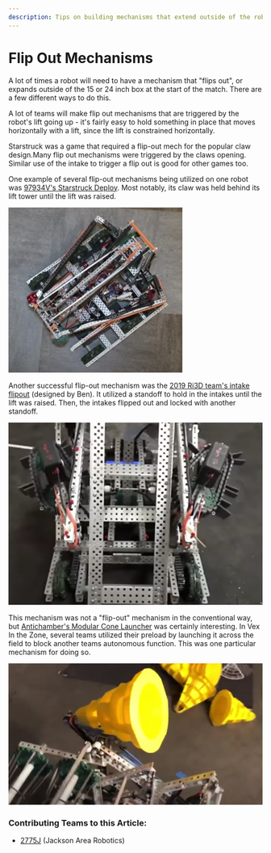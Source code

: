 ```yaml
---
description: Tips on building mechanisms that extend outside of the robot's starting size.
---
```


# Flip Out Mechanisms

A lot of times a robot will need to have a mechanism that "flips out", or expands outside of the 15 or 24 inch box at the start of the match. There are a few different ways to do this.

A lot of teams will make flip out mechanisms that are triggered by the robot's lift going up - it's fairly easy to hold something in place that moves horizontally with a lift, since the lift is constrained horizontally.

Starstruck was a game that required a flip-out mech for the popular claw design.Many flip out mechanisms were triggered by the claws opening. Similar use of the intake to trigger a flip out is good for other games too.

One example of several flip-out mechanisms being utilized on one robot was [97934V's Starstruck Deploy](https://www.youtube.com/watch?v=u9XEYpPA-H4). Most notably, its claw was held behind its lift tower until the lift was raised.

![97934V's Starstruck Deploy](https://github.com/2775Josh/BLRS-Wiki/blob/patch-1/.gitbook/assets/97934V's%20Starstruck%20Deploy.png?raw=true)

Another successful flip-out mechanism was the [2019 Ri3D team's intake flipout](https://youtu.be/BC4ZlIcBB7I?t=145) (designed by Ben). It utilized a standoff to hold in the intakes until the lift was raised. Then, the intakes flipped out and locked with another standoff.

![Ben's Intake Flipout](https://github.com/2775Josh/BLRS-Wiki/blob/patch-1/.gitbook/assets/Ben's%20Intake%20Flipout.png?raw=true)

This mechanism was not a "flip-out" mechanism in the conventional way, but [Antichamber's Modular Cone Launcher](https://www.youtube.com/watch?v=zHS9VIAxNNM) was certainly interesting. In Vex In the Zone, several teams utilized their preload by launching it across the field to block another teams autonomous function. This was one particular mechanism for doing so.

![Antichamber's Modular Cone Launcher](https://github.com/2775Josh/BLRS-Wiki/blob/patch-1/.gitbook/assets/Antichamber's%20Modular%20Cone%20Launcher.png?raw=true)

### Contributing Teams to this Article:

* [2775J](https://www.youtube.com/channel/UCxpfFq6ShDvgmU9P4y6rc_Q?view_as=subscriber) \(Jackson Area Robotics\)
